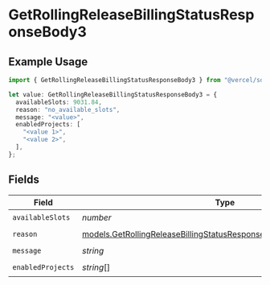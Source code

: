 # GetRollingReleaseBillingStatusResponseBody3

## Example Usage

```typescript
import { GetRollingReleaseBillingStatusResponseBody3 } from "@vercel/sdk/models/getrollingreleasebillingstatusop.js";

let value: GetRollingReleaseBillingStatusResponseBody3 = {
  availableSlots: 9031.84,
  reason: "no_available_slots",
  message: "<value>",
  enabledProjects: [
    "<value 1>",
    "<value 2>",
  ],
};
```

## Fields

| Field                                                                                                                                                | Type                                                                                                                                                 | Required                                                                                                                                             | Description                                                                                                                                          |
| ---------------------------------------------------------------------------------------------------------------------------------------------------- | ---------------------------------------------------------------------------------------------------------------------------------------------------- | ---------------------------------------------------------------------------------------------------------------------------------------------------- | ---------------------------------------------------------------------------------------------------------------------------------------------------- |
| `availableSlots`                                                                                                                                     | *number*                                                                                                                                             | :heavy_check_mark:                                                                                                                                   | N/A                                                                                                                                                  |
| `reason`                                                                                                                                             | [models.GetRollingReleaseBillingStatusResponseBodyRollingReleaseReason](../models/getrollingreleasebillingstatusresponsebodyrollingreleasereason.md) | :heavy_check_mark:                                                                                                                                   | N/A                                                                                                                                                  |
| `message`                                                                                                                                            | *string*                                                                                                                                             | :heavy_check_mark:                                                                                                                                   | N/A                                                                                                                                                  |
| `enabledProjects`                                                                                                                                    | *string*[]                                                                                                                                           | :heavy_check_mark:                                                                                                                                   | N/A                                                                                                                                                  |